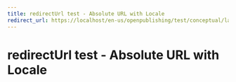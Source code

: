 ```yaml
---
title: redirectUrl test - Absolute URL with Locale
redirect_url: https://localhost/en-us/openpublishing/test/conceptual/large
---
```



# redirectUrl test - Absolute URL with Locale

 
